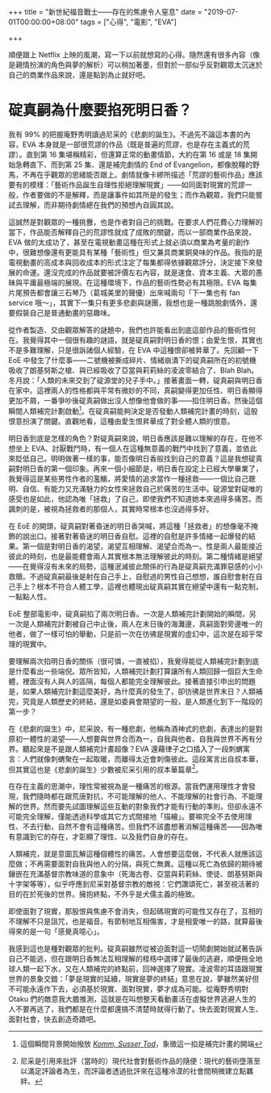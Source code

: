 +++
title = "新世紀福音戰士——存在的焦慮令人窒息"
date = "2019-07-01T00:00:00+08:00"
tags = ["心得", "電影", "EVA"]

+++

順便跟上 Netflix 上映的風潮，寫一下以前就想寫的心得。隨然還有很多內容（像是親情扮演的角色與夢的解析）可以稍加著墨，但對於一部似乎反對觀眾太沉迷於自己的商業作品來說，還是點到為止就好吧。

# 碇真嗣為什麼要掐死明日香？

我有 99% 的把握庵野秀明讀過尼采的《悲劇的誕生》。不過先不論這本書的內容，EVA 本身就是一部很荒謬的作品（既是普遍的荒謬，也是存在主義式的荒謬）。直到第 16 集堪稱精彩，但還算正常的動畫情節，大約在第 16 或是 18 集開始急轉直下、而到第 25 集、還是補完劇情的 End of Evangelion，都像脫韁的野馬，不再在乎觀眾的思緒能否跟上。劇情就像卡繆所描述「荒謬的藝術作品」應該要有的模樣：「藝術作品誕生自理性拒絕理解現實」——如同面對現實的荒謬一般，作者要做的不是解釋，而是讓事件如其所是的發生；而作為觀眾，我們只能嘗試去理解，而非期待劇情總在我們的預想內自圓其說。

這誠然是對觀眾的一種挑釁，也是作者對自己的挑戰。在要求人們花費心力理解的當下，作品能否解釋自己的荒謬性就成了成敗的關鍵，而以一部商業作品來說，EVA 做的太成功了，甚至在電視動畫這種在形式上就必須以商業為考量的創作中，很難想像還有更能具有某種「藝術性」但又兼具商業銅臭味的作品。我指的是電視動畫的高成本與回收成本的形式注定了每集都得依據觀眾評分，決定接下來發展的命運。還沒完成的作品就要被評價左右內容，就是速食、資本主義、大眾的愚昧與平庸最極端的展現。在這種環境下，作品的藝術性勢必有其極限。EVA 每集片尾預告都會讓三石琴乃（葛城美里的聲優）出來喊兩句「下一集也有 fan service 哦～」，其實下一集只有更多悲劇與謎團，我想也是一種跳脫劇情外，還要假裝自己是普通動畫的惡趣味。

從作者製造、交由觀眾解答的謎題中，我們也許能看出到底這部作品的藝術性何在。我覺得其中一個很有趣的謎語，就是碇真嗣對明日香的恨；由愛生恨，其實也不是多難理解，只是很訴諸個人經驗，在 EVA 中這種恨卻被昇華了。先回顧一下 EoE 中發生了什麼事——二號機被撕成碎片、情緒崩潰下的碇真嗣所在的初號機吸收了朗基努斯之槍、與已經吸收了亞當與莉莉絲的凌波零結合了、Blah Blah。冬月說：「人類的未來交到了碇源堂的兒子手中。」接著畫面一轉，碇真嗣與明日香在家中。這裡兩人的性格都與平常有微妙的不同，真嗣變得更加任性、明日香顯得更加不屑，一番爭吵後碇真嗣做出沒人想像他會做的事——掐住明日香。然後這個瞬間人類補完計劃啟動[^1]。在碇真嗣能夠決定是否發動人類補完計畫的時刻，這股恨意扮演了關鍵。直觀地看，這種由愛生恨昇華成了對全體人類的恨意。

明日香到底是怎樣的角色？對碇真嗣來說，明日香應該是難以理解的存在，在他不想坐上 EVA、討厭戰鬥時，有一個人在這種無意義的戰鬥中找到了意義，並依此來貶低自己。明明做著一樣的事，能否像明日香般找到自己的意義？這是我想碇真嗣對明日香的第一個印象。再來一個小細節是，明日香在設定上已經大學畢業了，我覺得這是某些男性作者的濫觴，將愛情的追求當作一種拯救——一個比自己聰明、自信、有能力又充滿魅力的女性來拯救自己於痛苦的生活中。碇源堂對碇唯的感受也是如此，他認為唯「拯救」了自己，即使我們不知道她本來過得多痛苦。而諷刺的是，被視為拯救者的那個人，其實時常根本也沒過得多好。

在 EoE 的開頭，碇真嗣對著昏迷的明日香哭喊，將這種「拯救者」的想像毫不掩飾的說出口。接著對著昏迷的明日香自慰。這裡的自慰是許多情緒一起爆發的結果。第一個是對明日香的渴望，渴望互相理解、渴望合而為一。性是兩人最能接近彼此的時刻，也是最能體會兩人其實根本無法理解彼此的時刻。第二種情緒是絕望——在覺得沒有未來的局勢，這種泯滅彼此關係的行為是碇真嗣充滿罪惡感的小小救贖。不過碇真嗣最後是射在自己手上，自慰過的男性自己想想，誰自慰會射在自己手上？根本不符合人體工學，這裡也體現出碇真嗣其實在絕望中還有一點克制，一點點人性。

EoE 整部電影中，碇真嗣掐了兩次明日香。一次是人類補完計劃開始的瞬間，另一次是人類補完計劃被自己中止後，兩人在末日後的海灘邊，真嗣面對旁邊唯一的他者，做了一樣可怕的舉動，只是前一次在彷彿是現實的虛幻中，這次是在超乎常理的現實中。

要理解兩次掐明日香的關係（很可憐，一直被掐），我覺得能從人類補完計劃到底是什麼看出一些端倪。眾所皆知，人類補完計劃打算讓所有人類回歸一個巨大生命體，裡面沒有人與人的區隔，每個人都能完全理解彼此。接著直接引申出的問題是，如果人類補完計劃這麼美好，為什麼真的發生了，卻彷彿是世界末日？人類補完，究竟是人類歷史的終結，還是如委員會期望的一般，是人類進化到下一階段的第一步？

在《悲劇的誕生》中，尼采說，有一種悲劇，他稱為酒神式的悲劇，表達出的是對原初一體性的渴望——人想要與世界合而為一，自我與他者、自我與世界不再有分界。聽起來是不是跟人類補完計畫超像？EVA 還藉律子之口插入了一段刺蝟寓言：人們就像刺蝟聚在一起取暖，而離得太近會刺傷彼此。這段寓言出自叔本華，但其實這也是《悲劇的誕生》少數被尼采引用的叔本華篇章[^2]。

在存在主義的思潮中，理性常被視為是一種痛苦的根源。當我們運用理性才會發現，我們隨時都在跟荒唐對抗，不可能理解的他人、不能理解的社會行為、不能理解的世界。然而要先試圖理解這些互動的對象我們才能有行動的準則，但卻永遠不可能完全理解，僅能透過科學或其它方式間接地「描繪」。要嘛完全不去使用理性、不去行動，自然不會有這種痛苦。但我們不該盡想著消解這種痛苦——因為唯有意識到它的存在，才彰顯了理性、以及我們自身的存在。

人類補完，就是意圖瓦解這種個體性的痛苦。人會想要這麼做，不代表人就應該這麼做；不再需要面對自我與他人的分隔，與死亡無異。這種以死亡為依歸的期待被鑲嵌在充滿基督宗教味道的意象中（死海古卷、亞當與莉莉絲、使徒、朗基努斯與十字架等等），似乎呼應到尼采對基督宗教的敵視：它們讚頌死亡，甚至視活著的目的在於死後的世界。擁抱終點，不外乎是犬儒主義的極致。

即使面對了現實，那股恨與焦慮不會消失，但起碼現實的可能性又存在了，互相的不理解不只是詛咒，也是福音。有節制地互相傷害，才是相愛唯一的路，就算最後得來的是一句「感覺真噁心」。

我感到這也是種對觀眾的批判。碇真嗣雖然從被迫面對這一切鬧劇開始就試著告訴自己不能逃，但在跟明日香無法互相理解的桎梏中選擇了最後的逃避，順便拖全地球人類一起下水，又在人類補完的終點前，回神選擇了現實。凌波零的耳語跟現實世界的景象交錯：「夢是現實的延續，現實是夢的終結」意思在說，夢雖然美好但不可能永遠作下去，必須基於現實、面對現實，夢才成為可能。從庵野秀明對 Otaku 們的敵意我大膽推測，這就是在叫想整天看動畫活在虛擬世界逃避人生的人不要再逃了，我們都是在什麼都還搞不清楚時就得行動了。快去面對現實人生、面對社會，快去創造奇蹟吧。

[^1]: 這個瞬間背景開始撥放 [*Komm, Susser Tod*](https://www.youtube.com/watch?v=oIscL-Bjsq4)，象徵這一掐是補完計畫的開端
[^2]:尼采是引用來批評（當時的）現代社會對藝術作品的隨便：現代的藝術墮落至以滿足評論者為生，而評論者透過批評來在這種冷漠的社會間稍微建立點羈絆。
